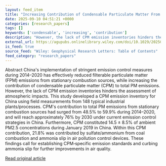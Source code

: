 ```yaml
---
layout: feed_item
title: "Increasing Contribution of Condensable Particulate Matter From Stationary Combustion Sources Under Strict Control Standards in China"
date: 2025-09-10 04:51:21 +0000
categories: [research_papers]
tags: []
keywords: ['condensable', 'increasing', 'contribution']
description: "However, the lack of CPM emission inventories hinders the assessment of atmospheric impacts"
external_url: https://agupubs.onlinelibrary.wiley.com/doi/10.1029/2025GL117794?af=R
is_feed: true
source_feed: "Wiley: Geophysical Research Letters: Table of Contents"
feed_category: "research_papers"
---
```


Abstract China's implementation of stringent emission control measures during 2014–2020 has effectively reduced filterable particulate matter (FPM) emissions from stationary combustion sources, while increasing the contribution of condensable particulate matter (CPM) to total PM emissions. However, the lack of CPM emission inventories hinders the assessment of atmospheric impacts. This study developed a CPM emission inventory for China using field measurements from 148 typical industrial plants/processes. CPM's contribution to total PM emissions from stationary combustion sources had surged from 48.5% to 59.9% during 2014–2020, and will reach approximately 76% by 2030 under current emission control strategies in China. Furthermore, CPM constituted 14.5 ± 8.5% of ambient PM2.5 concentrations during January 2019 in China. Within this CPM contribution, 21.8% was contributed by sulfate/ammonium from coal combustion and ammonia slip in air pollution control devices. These findings call for establishing CPM‐specific emission standards and curbing ammonia slip for further improvements in air quality.

[Read original article](https://agupubs.onlinelibrary.wiley.com/doi/10.1029/2025GL117794?af=R)
